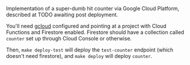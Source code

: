 Implementation of a super-dumb hit counter via Google Cloud Platform, described
at TODO awaiting post deployment.

You'll need [gcloud](https://cloud.google.com/sdk/gcloud/)
configured and pointing at a project with Cloud Functions and Firestore enabled.
Firestore should have a collection called `counter` set up through Cloud Console
or otherwise.

Then, `make deploy-test` will deploy the `test-counter` endpoint (which doesn't
need firestore), and `make deploy` will deploy `counter`.